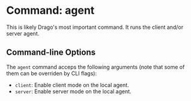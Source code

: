 # Command: agent

This is likely Drago's most important command. It runs the client and/or server agent.

## Command-line Options

The `agent` command acceps the following arguments (note that some of them can be overriden by CLI flags):

- `client`: Enable client mode on the local agent.
- `server`: Enable server mode on the local agent.

